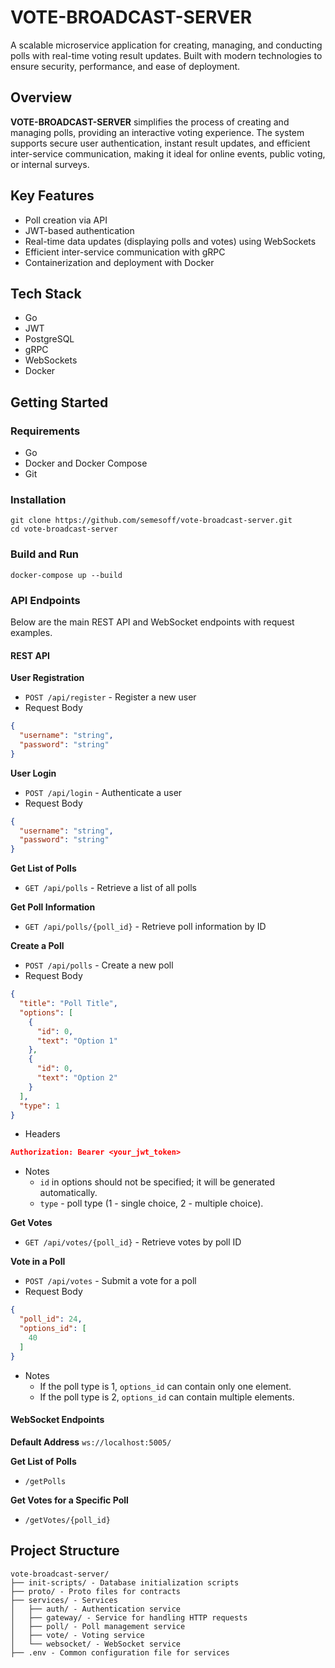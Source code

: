 # VOTE-BROADCAST-SERVER

A scalable microservice application for creating, managing, and conducting polls with real-time voting result updates. Built with modern technologies to ensure security, performance, and ease of deployment.

## Overview

**VOTE-BROADCAST-SERVER** simplifies the process of creating and managing polls, providing an interactive voting experience. The system supports secure user authentication, instant result updates, and efficient inter-service communication, making it ideal for online events, public voting, or internal surveys.

## Key Features

- Poll creation via API
- JWT-based authentication
- Real-time data updates (displaying polls and votes) using WebSockets
- Efficient inter-service communication with gRPC
- Containerization and deployment with Docker

## Tech Stack

- Go
- JWT
- PostgreSQL
- gRPC
- WebSockets
- Docker

## Getting Started

### Requirements

- Go
- Docker and Docker Compose
- Git

### Installation

```shell
git clone https://github.com/semesoff/vote-broadcast-server.git
cd vote-broadcast-server
```

### Build and Run

```shell
docker-compose up --build
```

### API Endpoints

Below are the main REST API and WebSocket endpoints with request examples.

#### REST API

**User Registration**
- `POST /api/register` - Register a new user
- Request Body
```json
{
  "username": "string",
  "password": "string"
}
```

**User Login**
- `POST /api/login` - Authenticate a user
- Request Body
```json
{
  "username": "string",
  "password": "string"
}
```

**Get List of Polls**
- `GET /api/polls` - Retrieve a list of all polls

**Get Poll Information**
- `GET /api/polls/{poll_id}` - Retrieve poll information by ID

**Create a Poll**
- `POST /api/polls` - Create a new poll
- Request Body
```json
{
  "title": "Poll Title",
  "options": [
    {
      "id": 0,
      "text": "Option 1"
    },
    {
      "id": 0,
      "text": "Option 2"
    }
  ],
  "type": 1
}
```
- Headers
```json
Authorization: Bearer <your_jwt_token>
```
- Notes
    - `id` in options should not be specified; it will be generated automatically.
    - `type` - poll type (1 - single choice, 2 - multiple choice).

**Get Votes**
- `GET /api/votes/{poll_id}` - Retrieve votes by poll ID

**Vote in a Poll**
- `POST /api/votes` - Submit a vote for a poll
- Request Body
```json
{
  "poll_id": 24,
  "options_id": [
    40
  ]
}
```
- Notes
    - If the poll type is 1, `options_id` can contain only one element.
    - If the poll type is 2, `options_id` can contain multiple elements.

#### WebSocket Endpoints

**Default Address** `ws://localhost:5005/`

**Get List of Polls**
- `/getPolls`

**Get Votes for a Specific Poll**
- `/getVotes/{poll_id}`

## Project Structure

```text
vote-broadcast-server/
├── init-scripts/ - Database initialization scripts
├── proto/ - Proto files for contracts
├── services/ - Services
│   ├── auth/ - Authentication service
│   ├── gateway/ - Service for handling HTTP requests
│   ├── poll/ - Poll management service
│   ├── vote/ - Voting service
│   └── websocket/ - WebSocket service
├── .env - Common configuration file for services
```